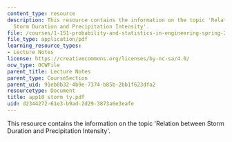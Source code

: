 ```yaml
---
content_type: resource
description: This resource contains the information on the topic 'Relation between
  Storm Duration and Precipitation Intensity'.
file: /courses/1-151-probability-and-statistics-in-engineering-spring-2005/d234427261e3b9ad2d293873a6e3eafe_app10_storm_ty.pdf
file_type: application/pdf
learning_resource_types:
- Lecture Notes
license: https://creativecommons.org/licenses/by-nc-sa/4.0/
ocw_type: OCWFile
parent_title: Lecture Notes
parent_type: CourseSection
parent_uid: 91eb0b32-4b9e-7374-b85b-2bb1f623dfa2
resourcetype: Document
title: app10_storm_ty.pdf
uid: d2344272-61e3-b9ad-2d29-3873a6e3eafe
---
```

This resource contains the information on the topic 'Relation between Storm Duration and Precipitation Intensity'.